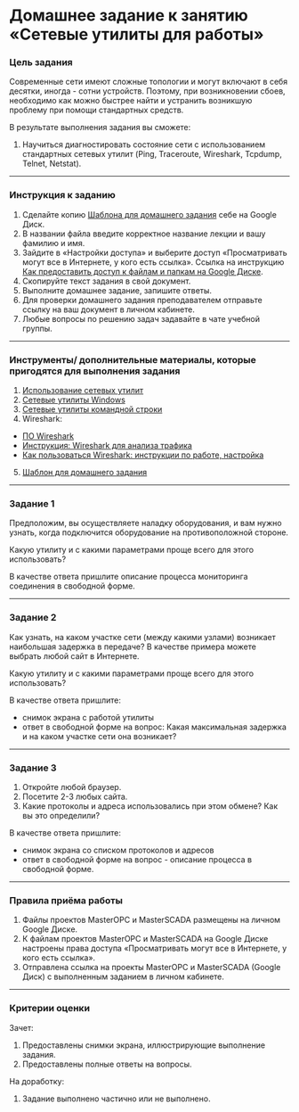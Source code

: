 # Домашнее задание к занятию «Сетевые утилиты для работы»

### Цель задания

Современные сети имеют сложные топологии и могут включают в себя десятки, иногда - сотни устройств.  Поэтому, при возникновении сбоев, необходимо как можно быстрее найти и устранить возникшую проблему при помощи стандартных средств.

В результате выполнения задания вы сможете:

1. Научиться диагностировать состояние сети с использованием стандартных сетевых утилит (Ping, Traceroute, Wireshark, Tcpdump, Telnet, Netstat).

------


### Инструкция к заданию

1. Сделайте копию [Шаблона для домашнего задания](https://docs.google.com/document/d/1fYc_M9YNf0Mb3_BVJeG51A3h1Tvnrh1Ms3Bgaimbvy8/edit?usp=sharing) себе на Google Диск.
2. В названии файла введите корректное название лекции и вашу фамилию и имя.
3. Зайдите в «Настройки доступа» и выберите доступ «Просматривать могут все в Интернете, у кого есть ссылка». Ссылка на инструкцию [Как предоставить доступ к файлам и папкам на Google Диске](https://support.google.com/docs/answer/2494822?hl=ru&co=GENIE.Platform%3DDesktop).
4. Скопируйте текст задания в свой документ.
5. Выполните домашнее задание, запишите ответы.
6. Для проверки домашнего задания преподавателем отправьте ссылку на ваш документ в личном кабинете.
7. Любые вопросы по решению задач задавайте в чате учебной группы.

------

### Инструменты/ дополнительные материалы, которые пригодятся для выполнения задания

1. [Использование сетевых утилит](https://ab57.ru/netcmd.html)
2. [Сетевые утилиты Windows](http://stilus-doctus.narod.ru/netutil.html)
3. [Сетевые утилиты командной строки](https://tech-geek.ru/network-command-line-utilities/)
4. Wireshark:
- [ПО Wireshark](https://www.wireshark.org/download.html)
- [Инструкция: Wireshark для анализа трафика](https://losst.ru/kak-polzovatsya-wireshark-dlya-analiza-trafika)
- [Как пользоваться Wireshark: инструкции по работе, настройка](https://networkguru.ru/wireshark/)
5. [Шаблон для домашнего задания](https://docs.google.com/document/d/1fYc_M9YNf0Mb3_BVJeG51A3h1Tvnrh1Ms3Bgaimbvy8/edit?usp=sharing)

------


### Задание 1

Предположим, вы осуществляете наладку оборудования, и вам нужно узнать, когда подключится оборудование на противоположной стороне. 

Какую утилиту и с какими параметрами проще всего для этого использовать?

В качестве ответа пришлите описание процесса мониторинга соединения в свободной форме.

------

### Задание 2

Как узнать, на каком участке сети (между какими узлами) возникает наибольшая задержка в передаче? В качестве примера можете выбрать любой сайт в Интернете.

Какую утилиту и с какими параметрами проще всего для этого использовать?

В качестве ответа пришлите:

- снимок экрана с работой утилиты
- ответ в свободной форме на вопрос: Какая максимальная задержка и на каком участке сети она возникает?

------

### Задание 3

1. Откройте любой браузер.
2. Посетите 2-3 любых сайта.
3. Какие протоколы и адреса использовались при этом обмене? Как вы это определили?

В качестве ответа пришлите:

- снимок экрана со списком протоколов и адресов
- ответ в свободной форме на вопрос - описание процесса в свободной форме.

------

### Правила приёма работы

1. Файлы проектов MasterOPC и MasterSCADA размещены на личном Google Диске.
2. К файлам проектов MasterOPC и MasterSCADA на Google Диске настроены права доступа «Просматривать могут все в Интернете, у кого есть ссылка».
3. Отправлена ссылка на проекты MasterOPC и MasterSCADA (Google Диск) с выполненным заданием в личном кабинете.

------

### Критерии оценки

Зачет:

1. Предоставлены снимки экрана, иллюстрирующие выполнение задания.
2. Предоставлены полные ответы на вопросы.

На доработку:

1. Задание выполнено частично или не выполнено.
